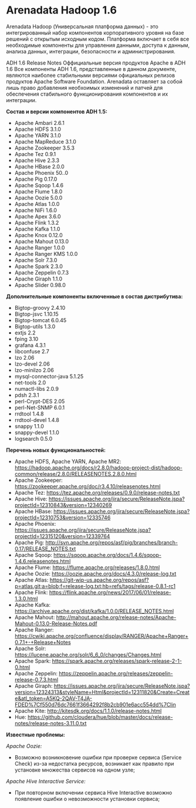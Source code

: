 # Arenadata Hadoop 1.6

Arenadata Hadoop (Универсальная платформа данных) -  это интегрированный набор компонентов корпоративного уровня на базе решений с открытым исходным кодом. Платформа включает в себя все необходимые компоненты для управления данными, доступа к данным, анализа данных, интеграции, безопасности и администрирования.

ADH 1.6 Release Notes
Оффициальные версия продуктов Apache в ADH 1.6
Все компоненты ADH 1.6, представленные в данном документе, являются наиболее стабильными версиями официальных релизов продуктов Apache Software Foundation. Arenadata оставляет за собой лишь право добавления необхоимых изменений и патчей для обеспечения стабильного функционирования компонентов и их интеграции.

**Состав и версии компонентов ADH 1.5:**
- Apache Ambari 2.6.1
- Apache HDFS	3.1.0
- Apache YARN	3.1.0
- Apache MapReduce	3.1.0
- Apache Zookeeper	3.5.3
- Apache Tez	0.9.1
- Apache Hive	2.3.3
- Apache HBase	2.0.0
- Apache Phoenix	50..0
- Apache Pig	0.17.0
- Apache Sqoop	1.4.6
- Apache Flume	1.8.0
- Apache Oozie	5.0.0
- Apache Atlas	1.0.0
- Apache NiFi   1.6.0
- Apache Apex 	3.6.0
- Apache Flink	1.3.2
- Apache Kafka	1.1.0
- Apache Knox	0.12.0
- Apache Mahout	0.13.0
- Apache Ranger	1.0.0
- Apache Ranger KMS	1.0.0
- Apache Solr	7.3.0
- Apache Spark	2.3.0
- Apache Zeppelin 	0.7.3
- Apache Giraph	1.1.0
- Apache Slider	0.98.0

**Дополнительные компоненты включенные в состав дистрибутива:**
- Bigtop-groovy 2.4.10
- Bigtop-jsvc   1.10.15
- Bigtop-tomcat 6.0.45
- Bigtop-utils  1.3.0
- extjs 2.2
- fping 3.10
- grafana 4.3.1
- libconfuse  2.7
- lzo 2.06
- lzo-devel 2.06
- lzo-minilzo 2.06
- mysql-connector-java  5.1.25
- net-tools 2.0
- numactl-libs  2.0.9
- pdsh 2.3.1
- perl-Crypt-DES 2.05
- perl-Net-SNMP 6.0.1
- rrdtool 1.4.8
- rrdtool-devel 1.4.8
- snappy 1.1.0
- snappy-devel 1.1.0
- logsearch 0.5.0

**Перечень новых функциональностей:**
- Apache HDFS, Apache YARN, Apache MR2: https://hadoop.apache.org/docs/r2.8.0/hadoop-project-dist/hadoop-common/release/2.8.0/RELEASENOTES.2.8.0.html
- Apache Zookeeper: https://zookeeper.apache.org/doc/r3.4.10/releasenotes.html
- Apache Tez: https://tez.apache.org/releases/0.9.0/release-notes.txt
- Apache Hive: https://issues.apache.org/jira/secure/ReleaseNote.jspa?projectId=12310843&version=12340269
- Apache HBase: https://issues.apache.org/jira/secure/ReleaseNote.jspa?projectId=12310753&version=12335746
- Apache Phoenix: https://issues.apache.org/jira/secure/ReleaseNote.jspa?projectId=12315120&version=12339764
- Apache Pig: http://svn.apache.org/repos/asf/pig/branches/branch-0.17/RELEASE_NOTES.txt
- Apache Sqoop: https://sqoop.apache.org/docs/1.4.6/sqoop-1.4.6.releasenotes.html
- Apache Flume: https://flume.apache.org/releases/1.8.0.html
- Apache Oozie: https://oozie.apache.org/docs/4.3.0/release-log.txt
- Apache Atlas: https://git-wip-us.apache.org/repos/asf?p=atlas.git;a=blob;f=release-log.txt;hb=refs/tags/release-0.8.1-rc1
- Apache Flink: https://flink.apache.org/news/2017/06/01/release-1.3.0.html
- Apache Kafka: https://archive.apache.org/dist/kafka/1.0.0/RELEASE_NOTES.html
- Apache Mahout: http://mahout.apache.org/release-notes/Apache-Mahout-0.13.0-Release-Notes.pdf
- Apache Ranger: https://cwiki.apache.org/confluence/display/RANGER/Apache+Ranger+0.7.1+-+Release+Notes
- Apache Solr: https://lucene.apache.org/solr/6_6_0/changes/Changes.html
- Apache Spark: https://spark.apache.org/releases/spark-release-2-1-0.html
- Apache Zeppelin: https://zeppelin.apache.org/releases/zeppelin-release-0.7.3.html
- Apache Giraph: https://issues.apache.org/jira/secure/ReleaseNote.jspa?version=12324313&styleName=Html&projectId=12311820&Create=Create&atl_token=A5KQ-2QAV-T4JA-FDED%7Cf550d76dc7661f3664292f8b2cb901e6acc554dd%7Clin
- Apache Kite: http://kitesdk.org/docs/1.1.0/release-notes.html
- Hue: https://github.com/cloudera/hue/blob/master/docs/release-notes/release-notes-3.11.0.txt

**Известные проблемы:**

*Apache Oozie:*
- Возможно возникновение ошибки при проверке сервиса (Service Check) из-за недостатка ресурсов, возникает как правило при установке множества сервисов на одном узле;

*Apache Hive Interactive Service:*
- При повторном включении сервиса Hive Interactive возможно появление ошибки о невозможности установки сервиса;
